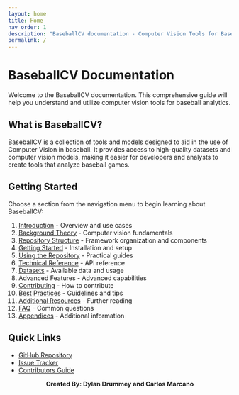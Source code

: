 ```yaml
---
layout: home
title: Home
nav_order: 1
description: "BaseballCV documentation - Computer Vision Tools for Baseball Analytics"
permalink: /
---
```


# BaseballCV Documentation 

Welcome to the BaseballCV documentation. This comprehensive guide will help you understand and utilize computer vision tools for baseball analytics.

## What is BaseballCV?

BaseballCV is a collection of tools and models designed to aid in the use of Computer Vision in baseball. It provides access to high-quality datasets and computer vision models, making it easier for developers and analysts to create tools that analyze baseball games.

## Getting Started

Choose a section from the navigation menu to begin learning about BaseballCV:

1. [Introduction](/introduction) - Overview and use cases
2. [Background Theory](/background-theory) - Computer vision fundamentals
3. [Repository Structure](/repository-structure) - Framework organization and components
4. [Getting Started](/getting-started) - Installation and setup
5. [Using the Repository](/using-repository) - Practical guides
6. [Technical Reference](/package-docs) - API reference
7. [Datasets](/datasets)  - Available data and usage
8. Advanced Features - Advanced capabilities
9. [Contributing](/contributing) - How to contribute
10. [Best Practices](/best-practices) - Guidelines and tips
10. [Additional Resources](/additional-resources) - Further reading
11. [FAQ](/faq) - Common questions
12. [Appendices](/appendices) - Additional information

## Quick Links

- [GitHub Repository](https://github.com/dylandru/BaseballCV)
- [Issue Tracker](https://github.com/dylandru/BaseballCV/issues)
- [Contributors Guide](contributing/)





<div align="center">

**Created By: Dylan Drummey and Carlos Marcano**

<div>
